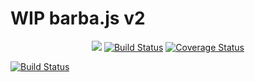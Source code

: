 # WIP barba.js v2

<p align="center">
  <a href="https://gitter.im/luruke/barba.js"><img src="https://badges.gitter.im/luruke/barba.js.svg" /></a>
  <a href='https://travis-ci.org/luruke/barba.js'><img src='https://travis-ci.org/luruke/barba.js.svg?branch=v2-dev' alt='Build Status' /></a>
  <a href='https://coveralls.io/github/luruke/barba.js?branch=v2-dev'><img src='https://coveralls.io/repos/github/luruke/barba.js/badge.svg?branch=v2-dev' alt='Coverage Status' /></a>
</p>

[![Build Status](https://saucelabs.com/browser-matrix/luruke.svg)](https://saucelabs.com/beta/builds/cd8d0026fdd444a4bca824a20ed6befb)
